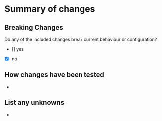 # Summary of changes

<!--- Describe your changes -->

## Breaking Changes

Do any of the included changes break current behaviour or configuration?

- [] yes
- [x] no

## How changes have been tested

-

## List any unknowns

-